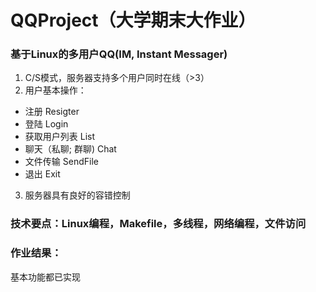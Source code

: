 # QQProject（大学期末大作业）
### 基于Linux的多用户QQ(IM, Instant Messager)

1. C/S模式，服务器支持多个用户同时在线（>3）
2. 用户基本操作：
* 注册 Resigter
* 登陆 Login
* 获取用户列表 List
* 聊天（私聊; 群聊) Chat
* 文件传输 SendFile
* 退出 Exit
3. 服务器具有良好的容错控制
### 技术要点：Linux编程，Makefile，多线程，网络编程，文件访问

### 作业结果：
基本功能都已实现
